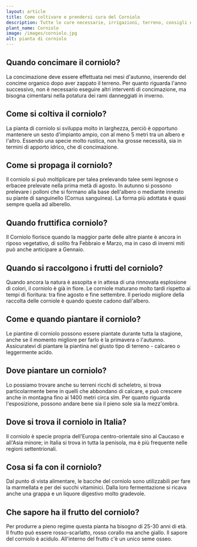 ```yaml
---
layout: article
title: Come coltivare e prendersi cura del Corniolo
description: Tutte le cure necessarie, irrigazioni, terreno, consigli e molto altro sulla coltivazione del Corniolo
plant_name: Corniolo
image: /images/corniolo.jpg
alt: pianta di corniolo
---
```


## Quando concimare il corniolo?

 La concimazione deve essere effettuata nei mesi d'autunno, inserendo del concime organico dopo aver zappato il terreno. Per quanto riguarda l'anno successivo, non è necessario eseguire altri interventi di concimazione, ma bisogna cimentarsi nella potatura dei rami danneggiati in inverno.

## Come si coltiva il corniolo?

La pianta di corniolo si sviluppa molto in larghezza, perciò è opportuno mantenere un sesto d'impianto ampio, con al meno 5 metri tra un albero e l'altro. Essendo una specie molto rustica, non ha grosse necessità, sia in termini di apporto idrico, che di concimazione.

## Come si propaga il corniolo?

Il corniolo si può moltiplicare per talea prelevando talee semi legnose o erbacee prelevate nella prima metà di agosto. In autunno si possono prelevare i polloni che si formano alla base dell'albero o mediante innesto su piante di sanguinello (Cornus sanguinea). La forma più adottata è quasi sempre quella ad alberello.

## Quando fruttifica corniolo?

 Il Corniolo fiorisce quando la maggior parte delle altre piante è ancora in riposo vegetativo, di solito fra Febbraio e Marzo, ma in caso di inverni miti può anche anticipare a Gennaio.

## Quando si raccolgono i frutti del corniolo?

Quando ancora la natura è assopita e in attesa di una rinnovata esplosione di colori, il corniolo è già in fiore. Le corniole maturano molto tardi rispetto ai tempi di fioritura: tra fine agosto e fine settembre. Il periodo migliore della raccolta delle corniole è quando queste cadono dall'albero.

## Come e quando piantare il corniolo?

Le piantine di corniolo possono essere piantate durante tutta la stagione, anche se il momento migliore per farlo è la primavera o l'autunno. Assicuratevi di piantare la piantina nel giusto tipo di terreno - calcareo o leggermente acido.

## Dove piantare un corniolo?

 Lo possiamo trovare anche su terreni ricchi di scheletro, si trova particolarmente bene in quelli che abbondano di calcare, e può crescere anche in montagna fino ai 1400 metri circa slm. Per quanto riguarda l'esposizione, possono andare bene sia il pieno sole sia la mezz'ombra.

## Dove si trova il corniolo in Italia?

Il corniolo è specie propria dell'Europa centro-orientale sino al Caucaso e all'Asia minore; in Italia si trova in tutta la penisola, ma è più frequente nelle regioni settentrionali.

## Cosa si fa con il corniolo?

 Dal punto di vista alimentare, le bacche del corniolo sono utilizzabili per fare la marmellata e per dei succhi vitaminici. Dalla loro fermentazione si ricava anche una grappa e un liquore digestivo molto gradevole.

## Che sapore ha il frutto del corniolo?

Per produrre a pieno regime questa pianta ha bisogno di 25-30 anni di età. Il frutto può essere rosso-scarlatto, rosso corallo ma anche giallo. Il sapore del corniolo è acidulo. All'interno del frutto c'è un unico seme osseo.

